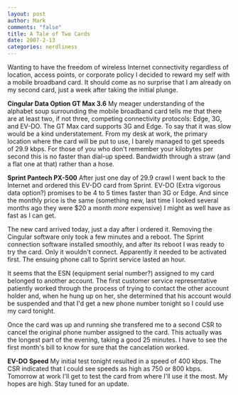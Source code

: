 ```yaml
--- 
layout: post
author: Mark
comments: "false"
title: A Tale of Two Cards
date: 2007-2-13
categories: nerdliness
---
```

Wanting to have the freedom of wireless Internet connectivity regardless of location, access points, or corporate policy I decided to reward my self with a mobile broadband card. It should come as no surprise that I am already on my second card, just a week after taking the initial plunge.

<strong>Cingular Data Option GT Max 3.6</strong>
My meager understanding of the alphabet soup surrounding the mobile broadband card tells me that there are at least two, if not three, competing connectivity protocols: Edge, 3G, and EV-DO. The GT Max card supports 3G and Edge. To say that it was slow would be a kind understatement. From my desk at work, the primary location where the card will be put to use, I barely managed to get speeds of 29.9 kbps. For those of you who don't remember your kilobytes per second this is no faster than dial-up speed. Bandwidth through a straw (and a flat one at that) rather than a hose.

<strong>Sprint Pantech PX-500</strong>
After just one day of 29.9 crawl I went back to the Internet and ordered this EV-DO card from Sprint. EV-DO (Extra vigorous data option?) promises to be 4 to 5 times faster than 3G or Edge. And since the monthly price is the same (something new, last time I looked several months ago they were $20 a month <i>more</i> expensive) I might as well have as fast as I can get.

The new card arrived today, just a day after I ordered it. Removing the Cingular software only took a few minutes and a reboot. The Sprint connection software installed smoothly, and after its reboot I was ready to try the card. Only it wouldn't connect. Apparently it needed to be activated first. The ensuing phone call to Sprint service lasted an hour.

It seems that the ESN (equipment serial number?) assigned to my card belonged to another account. The first customer service representative patiently worked through the process of trying to contact the other account holder and, when he hung up on her, she determined that his account would be suspended and that I'd get a new phone number tonight so I could use my card tonight.

Once the card was up and running she transfered me to a second CSR to cancel the original phone number assigned to the card. This actually was the longest part of the evening, taking a good 25 minutes. I have to see the first month's bill to know for sure that the cancelation worked.

<strong>EV-DO Speed</strong>
My initial test tonight resulted in a speed of 400 kbps. The CSR indicated that I could see speeds as high as 750 or 800 kbps. Tomorrow at work I'll get to test the card from where I'll use it the most. My hopes are high. Stay tuned for an update.
